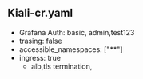 ## Kiali-cr.yaml
- Grafana Auth: basic, admin,test123
- trasing: false
- accessible_namespaces: ["**"]
- ingress: true
    - alb,tls termination,
